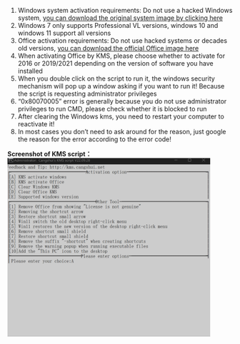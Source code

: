 <ol><li>Windows system activation requirements: Do not use a hacked Windows system, <a href="/4/">you can download the original system image by clicking here</a><br></li><li>Windows 7 only supports Professional VL versions, windows 10 and windows 11 support all versions<br></li><li>Office activation requirements: Do not use hacked systems or decades old versions, <a href="/3/">you can download the official Office image here</a><br></li><li>When activating Office by KMS, please choose whether to activate for 2016 or 2019/2021 depending on the version of software you have installed<br></li><li>When you double click on the script to run it, the windows security mechanism will pop up a window asking if you want to run it! Because the script is requesting administrator privileges<br></li><li>“0x80070005” error is generally because you do not use administrator privileges to run CMD, please check whether it is blocked to run<br></li><li>After clearing the Windows kms, you need to restart your computer to reactivate it!<br></li><li>In most cases you don’t need to ask around for the reason, just google the reason for the error according to the error code!</li></ol>
<p><strong>Screenshot of KMS script：</strong><br><img src="/img/Screen.gif" alt="Screen" width="90%"></p>

